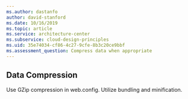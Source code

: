 ```yaml
---
ms.author: dastanfo
author: david-stanford
ms.date: 10/16/2019
ms.topic: article
ms.service: architecture-center
ms.subservice: cloud-design-principles
ms.uid: 35e74034-cf86-4c27-9cfe-8b3c20ce9bbf
ms.assessment_question: Compress data when appropriate
---
```

## Data Compression

Use GZip compression in web.config. Utilize bundling and minification.
